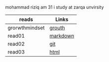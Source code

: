 mohammad riziq am 31 i study at zarqa unvirsity 


| reads         | Links          
| --------------| -----------     
| grorwthmindset| [grouth](growth)   |
| read01        | [markdown](read01) | 
| read02        | [git](read02)      |
| read03        | [html](read03)     |